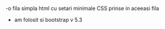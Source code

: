 ###

-o fila simpla html cu setari minimale CSS prinse in aceeasi fila
- am folosit si bootstrap v 5.3
